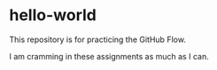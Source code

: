 # hello-world
This repository is for practicing the GitHub Flow.

I am cramming in these assignments as much as I can.
